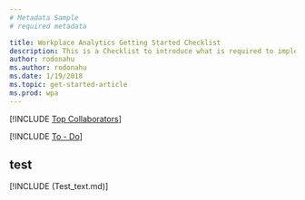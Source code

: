```yaml
---
# Metadata Sample
# required metadata

title: Workplace Analytics Getting Started Checklist
description: This is a Checklist to introduce what is required to implement Workplace Analytics for your Organization
author: rodonahu
ms.author: rodonahu
ms.date: 1/19/2018
ms.topic: get-started-article
ms.prod: wpa
---
```

[!INCLUDE [Top Collaborators](~/Includes/mya/collab.md)]


[!INCLUDE [To - Do](~/Includes/mya/todo.md)]

## test
[!INCLUDE (Test_text.md)]
